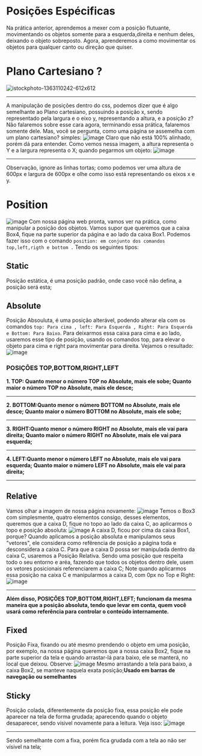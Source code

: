 # Posições Espécificas
Na prática anterior, aprendemos a mexer com a posição flutuante, movimentando os objetos somente para a esquerda,direita e nenhum deles, deixando o objeto sobreposto.
Agora, aprenderemos a como movimentar os objetos para qualquer canto ou direção que quiser.

# Plano Cartesiano ?
![istockphoto-1363110242-612x612](https://github.com/user-attachments/assets/4b7711b3-54a0-469c-8a2b-ac40c46825d5)
***
A manipulação de posições dentro do css, podemos dizer que é algo semelhante ao Plano cartesiano, possuindo a posição x, sendo representado pela largura e o eixo y, representando a altura, e a posição z? Não falaremos sobre esse cara agora, terminando essa prática, falaremos somente dele.
Mas, você se pergunta, como uma página se assemelha com um plano cartesiano? simples:
![image](https://github.com/user-attachments/assets/504f6847-3ce8-49f7-90ba-19ddecd833b9)
Claro que não está 100% alinhado, porém dá para entender. Como vemos nessa imagem, a altura representa o Y e a largura representa o X; quando pegarmos um objeto:
![image](https://github.com/user-attachments/assets/a6877519-2511-489a-a59e-3f006e9cf107)
***
Observação, ignore as linhas tortas; como podemos ver uma altura de 600px e largura de 600px e olhe como isso está representando os eixos x e y.
# Position
![image](https://github.com/user-attachments/assets/5a03088c-575e-4329-b81f-5b552e541708)
Com nossa página web pronta, vamos ver na prática, como manipular a posição dos objetos. Vamos supor que queremos que a caixa Box4, fique na parte superior da página e ao lado da caixa Box1.
Podemos fazer isso com o comando ``position: em conjunto dos comandos top,left,rigth e bottom .`` Tendo os seguintes tipos:

## Static
Posição estática, é uma posição padrão, onde caso você não defina, a posição será esta;

## Absolute
Posição Absouluta, é uma posição alterável, podendo alterar ela com os comandos `` top: Para cima , left: Para Esquerda , Right: Para Esquerda e Bottom: Para Baixo ``. 
Para deixarmos essa caixa para cima e ao lado, usaremos esse tipo de posição, usando os comandos top, para elevar o objeto para cima e right para movimentar para direita. Vejamos o resultado:
![image](https://github.com/user-attachments/assets/a9ddbf77-5a07-45da-a018-a183a78adcce)

### POSIÇÔES TOP,BOTTOM,RIGHT,LEFT
**1. TOP: Quanto menor o número TOP no Absolute, mais ele sobe; Quanto maior o número TOP no Absolute, mais ele desce;**
***
**2. BOTTOM:Quanto menor o número BOTTOM no Absolute, mais ele desce; Quanto maior o número BOTTOM no Absolute, mais ele sobe;**
***
**3. RIGHT:Quanto menor o número RIGHT no Absolute, mais ele vai para direita; Quanto maior o número RIGHT no Absolute, mais ele vai para esquerda;**
***
**4. LEFT:Quanto menor o número LEFT no Absolute, mais ele vai para esquerda; Quanto maior o número LEFT no Absolute, mais ele vai para direita;**
***
## Relative 
Vamos olhar a imagem de nossa página novamente:
![image](https://github.com/user-attachments/assets/5a03088c-575e-4329-b81f-5b552e541708)
Temos o Box3 com simplesmente, quatro elementos consigo, desses elementos, queremos que a caixa D, fique no topo ao lado da caixa C, ao aplicarmos o topo e posição absoluta:
![image](https://github.com/user-attachments/assets/d3f0facb-ea70-498e-bda6-1f9a860b54b8)
A caixa D, ficou por cima da caixa Box1, porque? Quando aplicamos a posição absoluta e manipulamos seus "vetores", ele considera como refêrencia de posição a página toda e desconsidera a caixa C.
Para que a caixa D possa ser manipulada dentro da caixa C, usaremos a Posição Relativa. Sendo uma posição que respeita todo o seu entorno e aréa, fazendo que todos os objetos dentro dele, usem os 
vetores posicionais referenciarem a caixa C; Note quando aplicarmos essa posição na caixa C e manipularmos a caixa D, com 0px no Top e Right:
![image](https://github.com/user-attachments/assets/28d092d1-2ba5-4821-9b39-1e145d729a6a)
***
**Além disso, POSIÇÔES TOP,BOTTOM,RIGHT,LEFT; funcionam da mesma maneira que a posição absoluta, tendo que levar em conta, quem você usará como referência para controlar o conteúdo internamente.**

## Fixed
Posição Fixa, fixando ou até mesmo prendendo o objeto em uma posição, por exemplo, na nossa página queremos que a nossa caixa Box2, fique na parte 
superior da tela e quando arrastar-lá para baixo, ele se manterá, no local que deixou. Observe:
![image](https://github.com/user-attachments/assets/939f2f0e-f3fd-4b71-9769-89823d7f3325)
Mesmo arrastando a tela para baixo, a caixa Box2, se manteve naquela exata posição;**Usado em barras de navegação ou semelhantes**

## Sticky
Posição colada, diferentemente da posição fixa, essa posição ele pode aparecer na tela de forma grudada; aparecendo quando o objeto desaparecer, sendo vísivel novamente para a leitura. Veja isso:
![image](https://github.com/user-attachments/assets/478e5c12-75be-4efe-826e-c6cffd069ca9)
***
Sendo semelhante com a fixa, porém fica grudada com a tela ao não ser vísivel na tela; 
